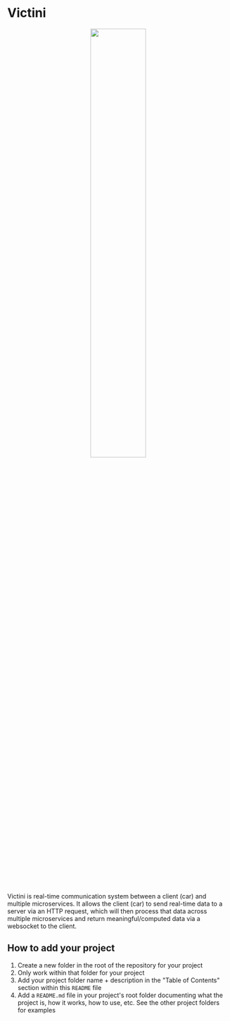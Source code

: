 # Victini

<p align="center">
  <img src="./victini.avif" width="50%">
</p>

Victini is real-time communication system between a client (car) and multiple microservices. It allows the client (car) to send real-time data to a server via an HTTP request, which will then process that data across multiple microservices and return meaningful/computed data via a websocket to the client.

## How to add your project

1. Create a new folder in the root of the repository for your project
2. Only work within that folder for your project
3. Add your project folder name + description in the "Table of Contents" section within this `README` file
4. Add a `README.md` file in your project's root folder documenting what the project is, how it works, how to use, etc. See the other project folders for examples
